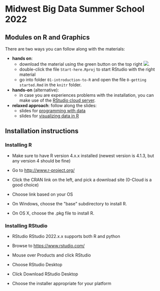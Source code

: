 # Midwest Big Data Summer School 2022

## Modules on R and Graphics

There are two ways you can follow along with the materials:

-   **hands on**:
    -   download the material using the green button on the top right ![](download-repo.png).
    -   double-click the file `Start-here.Rproj` to start RStudio with the right material
    -   go into folder `01-introduction-to-R` and open the file `0-getting started.Rmd` in the `knitr` folder.
-   **hands-on** (alternative):
    -   in case you are experiences problems with the installation, you can make use of the [RStudio cloud server](https://rstudio.cloud/spaces/66686/project/2558446?idle=1621215820362).
-   **relaxed approach**: follow along the slides: 
    -   slides for [programming with data](https://heike.github.io/summerschool-2022/01-Introduction-to-R/)
    -   slides for [visualizing data in R](https://heike.github.io/summerschool-2022/02-graphics/)


## Installation instructions

### Installing R

-   Make sure to have R version 4.x.x installed (newest version is 4.1.3, but any version 4 should be fine)

-   Go to <http://www.r-project.org/>

-   Click the CRAN link on the left, and pick a download site (0-Cloud is a good choice)

-   Choose link based on your OS

-   On Windows, choose the "base" subdirectory to install R.

-   On OS X, choose the .pkg file to install R.

### Installing RStudio

-   RStudio RStudio 2022.x.x supports both R and python

-   Browse to <https://www.rstudio.com/>

-   Mouse over Products and click RStudio

-   Choose RStudio Desktop

-   Click Download RStudio Desktop

-   Choose the installer appropriate for your platform
